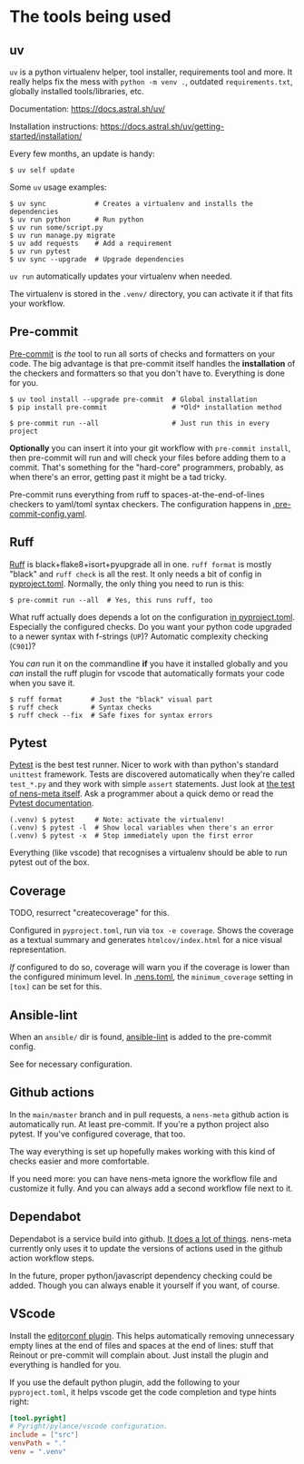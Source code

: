 # The tools being used


## uv

`uv` is a python virtualenv helper, tool installer, requirements tool and more. It really helps fix the mess with `python -m venv .`, outdated `requirements.txt`, globally installed tools/libraries, etc.

Documentation: https://docs.astral.sh/uv/

Installation instructions: https://docs.astral.sh/uv/getting-started/installation/

Every few months, an update is handy:

```console
$ uv self update
```

Some `uv` usage examples:

```console
$ uv sync            # Creates a virtualenv and installs the dependencies
$ uv run python      # Run python
$ uv run some/script.py
$ uv run manage.py migrate
$ uv add requests    # Add a requirement
$ uv run pytest
$ uv sync --upgrade  # Upgrade dependencies
```

`uv run` automatically updates your virtualenv when needed.

The virtualenv is stored in the `.venv/` directory, you can activate it if that fits your workflow.


## Pre-commit

[Pre-commit](https://pre-commit.com/) is *the* tool to run all sorts of checks and formatters on your code. The big advantage is that pre-commit itself handles the **installation** of the checkers and formatters so that you don't have to. Everything is done for you.

```console
$ uv tool install --upgrade pre-commit  # Global installation
$ pip install pre-commit                # *Old* installation method

$ pre-commit run --all                  # Just run this in every project
```

**Optionally** you can insert it into your git workflow with `pre-commit install`, then pre-commit will run and will check your files before adding them to a commit. That's something for the "hard-core" programmers, probably, as when there's an error, getting past it might be a tad tricky.

Pre-commit runs everything from ruff to spaces-at-the-end-of-lines checkers to yaml/toml syntax checkers. The configuration happens in [.pre-commit-config.yaml](./config-files.md#pre-commit-configyaml).


## Ruff

[Ruff](https://docs.astral.sh/ruff/) is black+flake8+isort+pyupgrade all in one. `ruff format` is mostly "black" and `ruff check` is all the rest. It only needs a bit of config in [pyproject.toml](config-files.md#pyprojecttoml). Normally, the only thing you need to run is this:

```console
$ pre-commit run --all  # Yes, this runs ruff, too
```

What ruff actually does depends a lot on the configuration  [in pyproject.toml](config-files.md#pyprojecttoml). Especially the configured checks. Do you want your python code upgraded to a newer syntax with f-strings (`UP`)? Automatic complexity checking (`C901`)?

You *can* run it on the commandline **if** you have it installed globally and you *can* install the ruff plugin for vscode that automatically formats your code when you save it.

```console
$ ruff format       # Just the "black" visual part
$ ruff check        # Syntax checks
$ ruff check --fix  # Safe fixes for syntax errors
```

## Pytest

[Pytest](https://docs.pytest.org) is the best test runner. Nicer to work with than python's standard `unittest` framework. Tests are discovered automatically when they're called `test_*.py` and they work with simple `assert` statements. Just look at [the test of nens-meta itself](https://github.com/nens/nens-meta/tree/main/src/nens_meta/tests). Ask a programmer about a quick demo or read the [Pytest documentation](https://docs.pytest.org).

```console
(.venv) $ pytest     # Note: activate the virtualenv!
(.venv) $ pytest -l  # Show local variables when there's an error
(.venv) $ pytest -x  # Stop immediately upon the first error
```

Everything (like vscode) that recognises a virtualenv should be able to run pytest out of the box.


## Coverage

TODO, resurrect "createcoverage" for this.

Configured in `pyproject.toml`, run via `tox -e coverage`. Shows the coverage as a textual summary and generates `htmlcov/index.html` for a nice visual representation.

*If* configured to do so, coverage will warn you if the coverage is lower than the configured minimum level. In [.nens.toml](config-files.md#nenstoml), the `minimum_coverage` setting in `[tox]` can be set for this.


## Ansible-lint

When an `ansible/` dir is found, [ansible-lint](https://ansible.readthedocs.io/projects/lint) is added to the pre-commit config.

See [](config-files.md#requirementsyml) for necessary configuration.


## Github actions

In the `main/master` branch and in pull requests, a `nens-meta` github action is automatically run. At least pre-commit. If you're a python project also pytest. If you've configured coverage, that too.

The way everything is set up hopefully makes working with this kind of checks easier and more comfortable.

If you need more: you can have nens-meta ignore the workflow file and customize it fully. And you can always add a second workflow file next to it.


## Dependabot

Dependabot is a service build into github. [It does a lot of things](https://docs.github.com/en/code-security/dependabot/working-with-dependabot). nens-meta currently only uses it to update the versions of actions used in the github action workflow steps.

In the future, proper python/javascript dependency checking could be added. Though you can always enable it yourself if you want, of course.


## VScode

Install the [editorconf plugin](https://marketplace.visualstudio.com/items?itemName=EditorConfig.EditorConfig). This helps automatically removing unnecessary empty lines at the end of files and spaces at the end of lines: stuff that Reinout or pre-commit will complain about. Just install the plugin and everything is handled for you.

If you use the default python plugin, add the following to your `pyproject.toml`, it helps vscode get the code completion and type hints right:

```toml
[tool.pyright]
# Pyright/pylance/vscode configuration.
include = ["src"]
venvPath = "."
venv = ".venv"
```
